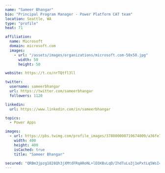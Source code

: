 ```yaml
---
name: "Sameer Bhangar"
bio: "Principal Program Manager - Power Platform CAT team"
location: Seattle, WA
type: "profile"
heat: 71

affiliation:
  name: Microsoft
  domain: microsoft.com
  images:
    - url: "/assets/images/organizations/microsoft.com-50x50.jpg"
      width: 50
      height: 50

website: https://t.co/nrTQtfl3ll

twitter:
  username: sameerbhangar
  url: https://twitter.com/sameerbhangar
  followers: 1120

linkedin:
  url: https://www.linkedin.com/in/sameerbhangar

topics:
  - Power Apps

images:
  - url: https://pbs.twimg.com/profile_images/378800000719674009/a36fe7ddfab1778b76e5793772e43798_400x400.jpeg
    width: 400
    height: 400
    isCached: true
    title: "Sameer Bhangar"

secured: "QRBm3jpzg1828Qh3jXMtdFRqARoNL+lEOXBvLqD/IhdTuLu3j1ePxtLq5WsI4ch0rfgKtmxEpeTrhOkNnXY6p4pUDGpDt8ywMGTrjJvpleyM9ZT8VAb9JSr7Hsa/qVKxVKQ7kjaM0c31AbnmpdcEQ7pUOdGqfX6gPsvCw20fafieMfDjBFh6+mfzs66EilrP19Lr3nRsBH4LyaNwdZ9IrDBz4Y2V11vwNbUyxOGPQJfiK+xC1f6+EWkUMbH7Mq+skJkaksEWqNbI3HzNpL95mM+DsLJlrCw8H+sLAqXWaSbdE6Yc7VsoPyvZVOAyHsmmP0Iogg3JKqmxQzN4IvkyH6TJmGAQxsjH1wpgNVgJqfnGnpvi30vX3UrE4mMKkYG5uEAQxfskH9ktv5OG1PZ3AevefzJRZPznJOvDgnZxXQs=;llSrn6ZYBbxNunkvW/15Bw=="
---
```


